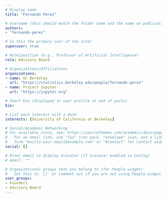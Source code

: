 ```yaml
---
# Display name
title: "Fernando Perez"

# Username (this should match the folder name and the name on publications)
authors:
- "fernando-perez"

# Is this the primary user of the site?
superuser: true

# Role/position (e.g., Professor of Artificial Intelligence)
role: Advisory Board

# Organizations/Affiliations
organizations:
- name: UC Berkeley
  url: "https://statistics.berkeley.edu/people/fernando-perez"
- name: Project Jupyter
  url: "https://jupyter.org"

# Short bio (displayed in user profile at end of posts)
bio:

# List each interest with a dash
interests: [University of California at Berkeley]

# Social/Academic Networking
# For available icons, see: https://sourcethemes.com/academic/docs/page-builder/#icons
#   For an email link, use "fas" icon pack, "envelope" icon, and a link in the
#   form "mailto:your-email@example.com" or "#contact" for contact widget.
social: []

# Enter email to display Gravatar (if Gravatar enabled in Config)
# email: ""

# Organizational groups that you belong to (for People widget)
#   Set this to `[]` or comment out if you are not using People widget.
user_groups:
- Founders
- Advisory Board
---
```

